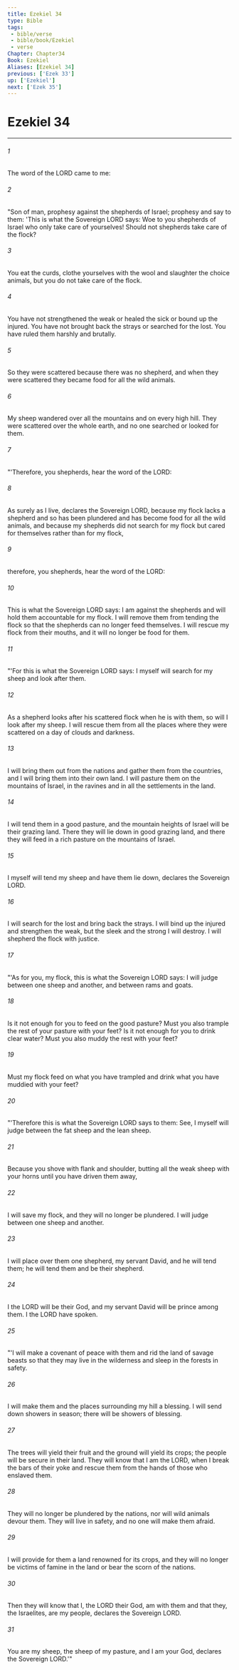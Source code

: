 ```yaml
---
title: Ezekiel 34
type: Bible
tags:
 - bible/verse
 - bible/book/Ezekiel
 - verse
Chapter: Chapter34
Book: Ezekiel
Aliases: [Ezekiel 34]
previous: ['Ezek 33']
up: ['Ezekiel']
next: ['Ezek 35']
---
```

# Ezekiel 34

***


###### 1 
The word of the LORD came to me: 

###### 2 
"Son of man, prophesy against the shepherds of Israel; prophesy and say to them: 'This is what the Sovereign LORD says: Woe to you shepherds of Israel who only take care of yourselves! Should not shepherds take care of the flock? 

###### 3 
You eat the curds, clothe yourselves with the wool and slaughter the choice animals, but you do not take care of the flock. 

###### 4 
You have not strengthened the weak or healed the sick or bound up the injured. You have not brought back the strays or searched for the lost. You have ruled them harshly and brutally. 

###### 5 
So they were scattered because there was no shepherd, and when they were scattered they became food for all the wild animals. 

###### 6 
My sheep wandered over all the mountains and on every high hill. They were scattered over the whole earth, and no one searched or looked for them. 

###### 7 
"'Therefore, you shepherds, hear the word of the LORD: 

###### 8 
As surely as I live, declares the Sovereign LORD, because my flock lacks a shepherd and so has been plundered and has become food for all the wild animals, and because my shepherds did not search for my flock but cared for themselves rather than for my flock, 

###### 9 
therefore, you shepherds, hear the word of the LORD: 

###### 10 
This is what the Sovereign LORD says: I am against the shepherds and will hold them accountable for my flock. I will remove them from tending the flock so that the shepherds can no longer feed themselves. I will rescue my flock from their mouths, and it will no longer be food for them. 

###### 11 
"'For this is what the Sovereign LORD says: I myself will search for my sheep and look after them. 

###### 12 
As a shepherd looks after his scattered flock when he is with them, so will I look after my sheep. I will rescue them from all the places where they were scattered on a day of clouds and darkness. 

###### 13 
I will bring them out from the nations and gather them from the countries, and I will bring them into their own land. I will pasture them on the mountains of Israel, in the ravines and in all the settlements in the land. 

###### 14 
I will tend them in a good pasture, and the mountain heights of Israel will be their grazing land. There they will lie down in good grazing land, and there they will feed in a rich pasture on the mountains of Israel. 

###### 15 
I myself will tend my sheep and have them lie down, declares the Sovereign LORD. 

###### 16 
I will search for the lost and bring back the strays. I will bind up the injured and strengthen the weak, but the sleek and the strong I will destroy. I will shepherd the flock with justice. 

###### 17 
"'As for you, my flock, this is what the Sovereign LORD says: I will judge between one sheep and another, and between rams and goats. 

###### 18 
Is it not enough for you to feed on the good pasture? Must you also trample the rest of your pasture with your feet? Is it not enough for you to drink clear water? Must you also muddy the rest with your feet? 

###### 19 
Must my flock feed on what you have trampled and drink what you have muddied with your feet? 

###### 20 
"'Therefore this is what the Sovereign LORD says to them: See, I myself will judge between the fat sheep and the lean sheep. 

###### 21 
Because you shove with flank and shoulder, butting all the weak sheep with your horns until you have driven them away, 

###### 22 
I will save my flock, and they will no longer be plundered. I will judge between one sheep and another. 

###### 23 
I will place over them one shepherd, my servant David, and he will tend them; he will tend them and be their shepherd. 

###### 24 
I the LORD will be their God, and my servant David will be prince among them. I the LORD have spoken. 

###### 25 
"'I will make a covenant of peace with them and rid the land of savage beasts so that they may live in the wilderness and sleep in the forests in safety. 

###### 26 
I will make them and the places surrounding my hill a blessing. I will send down showers in season; there will be showers of blessing. 

###### 27 
The trees will yield their fruit and the ground will yield its crops; the people will be secure in their land. They will know that I am the LORD, when I break the bars of their yoke and rescue them from the hands of those who enslaved them. 

###### 28 
They will no longer be plundered by the nations, nor will wild animals devour them. They will live in safety, and no one will make them afraid. 

###### 29 
I will provide for them a land renowned for its crops, and they will no longer be victims of famine in the land or bear the scorn of the nations. 

###### 30 
Then they will know that I, the LORD their God, am with them and that they, the Israelites, are my people, declares the Sovereign LORD. 

###### 31 
You are my sheep, the sheep of my pasture, and I am your God, declares the Sovereign LORD.'" 
